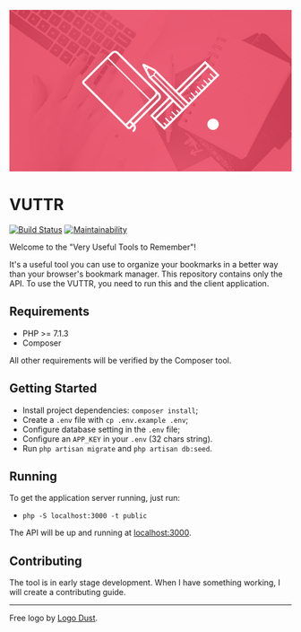 ![VUTTR](public/logo.png)

# VUTTR

[![Build Status](https://travis-ci.org/vuttr/vuttr-backend.svg?branch=master)](https://travis-ci.org/vuttr/vuttr-backend) [![Maintainability](https://api.codeclimate.com/v1/badges/e28eaaa9b584b057cd17/maintainability)](https://codeclimate.com/github/vuttr/vuttr-backend/maintainability)

Welcome to the "Very Useful Tools to Remember"!

It's a useful tool you can use to organize your bookmarks in a better way than your browser's bookmark manager. This repository contains only the API. To use the VUTTR, you need to run this and the client application.

## Requirements

- PHP >= 7.1.3
- Composer

All other requirements will be verified by the Composer tool.

## Getting Started

- Install project dependencies: `composer install`;
- Create a `.env` file with `cp .env.example .env`;
- Configure database setting in the `.env` file;
- Configure an `APP_KEY` in your `.env` (32 chars string).
- Run `php artisan migrate` and `php artisan db:seed`.

## Running

To get the application server running, just run:

- `php -S localhost:3000 -t public`

The API will be up and running at [localhost:3000](http://localhost:3000).

## Contributing

The tool is in early stage development. When I have something working, I will create a contributing guide.

---

Free logo by [Logo Dust](http://logodust.com/).
